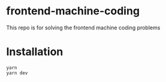 # frontend-machine-coding
This repo is for solving the frontend machine coding problems

# Installation
```
yarn
yarn dev
```
